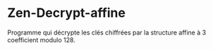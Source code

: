 # Zen-Decrypt-affine
Programme qui décrypte les clés chiffrées par la structure affine à 3 coefficient modulo 128.
